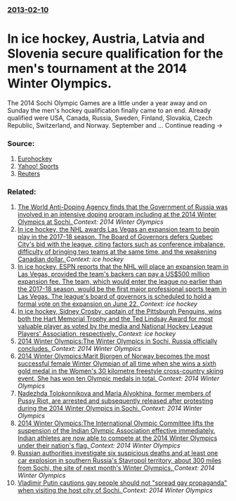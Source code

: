### [2013-02-10](/news/2013/02/10/index.md)

# In ice hockey, Austria, Latvia and Slovenia secure qualification for the men's tournament at the 2014 Winter Olympics. 

The 2014 Sochi Olympic Games are a little under a year away and on Sunday the men&#x27;s hockey qualification finally came to an end. Already qualified were USA, Canada, Russia, Sweden, Finland, Slovakia, Czech Republic, Switzerland, and Norway. September and … Continue reading →


### Source:

1. [Eurohockey](http://eurohockey.com/article/2315-austria-latvia-and-slovenia-advance-to-sochi-after-weekend-olympic-qualifiers.html)
2. [Yahoo! Sports](http://sports.yahoo.com/blogs/nhl-puck-daddy/sochi-2014-austria-latvia-slovenia-earn-final-spots-141345934--nhl.html)
3. [Reuters](http://www.reuters.com/article/2013/02/10/olympics-ice-hockey-qualifiers-idUSL4N0BA0DD20130210)

### Related:

1. [The World Anti-Doping Agency finds that the Government of Russia was involved in an intensive doping program including at the 2014 Winter Olympics at Sochi. ](/news/2016/07/18/the-world-anti-doping-agency-finds-that-the-government-of-russia-was-involved-in-an-intensive-doping-program-including-at-the-2014-winter-ol.md) _Context: 2014 Winter Olympics_
2. [In ice hockey, the NHL awards Las Vegas an expansion team to begin play in the 2017-18 season. The Board of Governors defers Quebec City's bid with the league, citing factors such as conference imbalance, difficulty of bringing two teams at the same time, and the weakening Canadian dollar. ](/news/2016/06/22/in-ice-hockey-the-nhl-awards-las-vegas-an-expansion-team-to-begin-play-in-the-2017a18-season-the-board-of-governors-defers-quebec-city-s.md) _Context: ice hockey_
3. [ In ice hockey, ESPN reports that the NHL will place an expansion team in Las Vegas, provided the team's backers can pay a US$500 million expansion fee. The team, which would enter the league no earlier than the 2017-18 season, would be the first major professional sports team in Las Vegas. The league's board of governors is scheduled to hold a formal vote on the expansion on June 22. ](/news/2016/06/14/in-ice-hockey-espn-reports-that-the-nhl-will-place-an-expansion-team-in-las-vegas-provided-the-team-s-backers-can-pay-a-us-500-million-ex.md) _Context: ice hockey_
4. [In ice hockey, Sidney Crosby, captain of the Pittsburgh Penguins, wins both the Hart Memorial Trophy and the Ted Lindsay Award for most valuable player as voted by the media and National Hockey League Players' Association, respectively. ](/news/2014/06/24/in-ice-hockey-sidney-crosby-captain-of-the-pittsburgh-penguins-wins-both-the-hart-memorial-trophy-and-the-ted-lindsay-award-for-most-valu.md) _Context: ice hockey_
5. [2014 Winter Olympics:The Winter Olympics in Sochi, Russia officially concludes. ](/news/2014/02/23/2014-winter-olympics-pthe-winter-olympics-in-sochi-russia-officially-concludes.md) _Context: 2014 Winter Olympics_
6. [2014 Winter Olympics:Marit Bjorgen of Norway becomes the most successful female Winter Olympian of all time when she wins a sixth gold medal in the Women's 30 kilometre freestyle cross-country skiing event. She has won ten Olympic medals in total. ](/news/2014/02/22/2014-winter-olympics-pmarit-bja-rgen-of-norway-becomes-the-most-successful-female-winter-olympian-of-all-time-when-she-wins-a-sixth-gold-med.md) _Context: 2014 Winter Olympics_
7. [Nadezhda Tolokonnikova and Maria Alyokhina, former members of Pussy Riot, are arrested and subsequently released after protesting during the 2014 Winter Olympics in Sochi. ](/news/2014/02/19/nadezhda-tolokonnikova-and-maria-alyokhina-former-members-of-pussy-riot-are-arrested-and-subsequently-released-after-protesting-during-the.md) _Context: 2014 Winter Olympics_
8. [2014 Winter Olympics:The International Olympic Committee lifts the suspension of the Indian Olympic Association effective immediately. Indian athletes are now able to compete at the 2014 Winter Olympics under their nation's flag. ](/news/2014/02/11/2014-winter-olympics-pthe-international-olympic-committee-lifts-the-suspension-of-the-indian-olympic-association-effective-immediately-indi.md) _Context: 2014 Winter Olympics_
9. [Russian authorities investigate six suspicious deaths and at least one car explosion in southern Russia's Stavropol territory, about 300 miles from Sochi, the site of next month's Winter Olympics. ](/news/2014/01/9/russian-authorities-investigate-six-suspicious-deaths-and-at-least-one-car-explosion-in-southern-russia-s-stavropol-territory-about-300-mil.md) _Context: 2014 Winter Olympics_
10. [Vladimir Putin cautions gay people should not "spread gay propaganda" when visiting the host city of Sochi. ](/news/2014/01/17/vladimir-putin-cautions-gay-people-should-not-spread-gay-propaganda-when-visiting-the-host-city-of-sochi.md) _Context: 2014 Winter Olympics_
